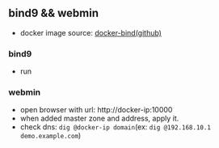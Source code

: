 ## bind9 && webmin
- docker image source: [docker-bind(github)](https://github.com/DSFInc/docker-bind)
### bind9
- run
### webmin
- open browser with url: http://docker-ip:10000
- when added master zone and address, apply it.
- check dns: `dig @docker-ip domain`(ex: `dig @192.168.10.1 demo.example.com`)
